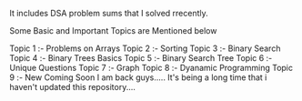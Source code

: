 It includes DSA problem sums that I solved rrecently.

Some Basic and Important Topics are Mentioned below

Topic 1 :- Problems on Arrays 
Topic 2 :- Sorting 
Topic 3 :- Binary Search
Topic 4 :- Binary Trees Basics
Topic 5 :- Binary Search Tree
Topic 6 :- Unique Questions
Topic 7 :- Graph
Topic 8 :- Dyanamic Programming
Topic 9 :- New Coming Soon
I am back guys.....
It's being a long time that i haven't updated this repository....
